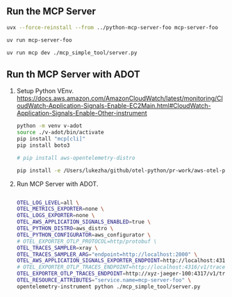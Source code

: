 
## Run the MCP Server

```sh
uvx --force-reinstall --from ../python-mcp-server-foo mcp-server-foo

uv run mcp-server-foo

uv run mcp dev ./mcp_simple_tool/server.py

```

## Run th MCP Server with ADOT

1. Setup Python VEnv. 
   https://docs.aws.amazon.com/AmazonCloudWatch/latest/monitoring/CloudWatch-Application-Signals-Enable-EC2Main.html#CloudWatch-Application-Signals-Enable-Other-instrument

    ```sh
    python -m venv v-adot
    source ./v-adot/bin/activate
    pip install "mcp[cli]"
    pip install boto3

    # pip install aws-opentelemetry-distro

    pip install -e /Users/lukezha/github/otel-python/pr-work/aws-otel-python-instrumentation-mcp/aws-opentelemetry-distro

    ```

1. Run MCP Server with ADOT.

    ```sh

    OTEL_LOG_LEVEL=all \
    OTEL_METRICS_EXPORTER=none \
    OTEL_LOGS_EXPORTER=none \
    OTEL_AWS_APPLICATION_SIGNALS_ENABLED=true \
    OTEL_PYTHON_DISTRO=aws_distro \
    OTEL_PYTHON_CONFIGURATOR=aws_configurator \
    # OTEL_EXPORTER_OTLP_PROTOCOL=http/protobuf \
    OTEL_TRACES_SAMPLER=xray \
    OTEL_TRACES_SAMPLER_ARG="endpoint=http://localhost:2000" \
    OTEL_AWS_APPLICATION_SIGNALS_EXPORTER_ENDPOINT=http://localhost:4316/v1/metrics \
    # OTEL_EXPORTER_OTLP_TRACES_ENDPOINT=http://localhost:4316/v1/traces \
    OTEL_EXPORTER_OTLP_TRACES_ENDPOINT=http://xyz-jaeger-100:4317/v1/traces \
    OTEL_RESOURCE_ATTRIBUTES="service.name=mcp-server-foo" \
    opentelemetry-instrument python ./mcp_simple_tool/server.py



    ```



